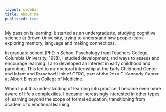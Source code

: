```yaml
---
layout: sidebar
title: About Me
published: true
---
```


My passion is learning.  It started as an undergraduate, studying cognitive science at Brown University, trying to understand how people learn – exploring memory, language and making connections. 

In graduate school (PhD in School Psychology from Teachers College, Columbia University, 1998), I studied development, and ways to assess and encourage learning. I also developed an interest in early childhood and parenting. This led to my doctoral internship at the Early Childhood Center and Infant and Preschool Unit of CERC, part of the Rose F. Kennedy Center at Albert Einstein College of Medicine.

When I put this understanding of learning into practice, I became even more aware of life's complexities. I became increasingly interested in other types of learning beyond the scope of formal education, transitioning from academic to emotional learning.